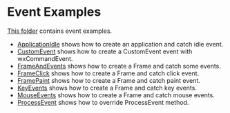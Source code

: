 # Event Examples

[This folder](.) contains event examples.

* [ApplicationIdle](ApplicationIdle/README.md) shows how to create an application and catch idle event.
* [CustomEvent](CustomEvent/README.md) shows how to create a CustomEvent event with wxCommandEvent.
* [FrameAndEvents](FrameAndREADME.md) shows how to create a Frame and catch some events.
* [FrameClick](FrameClick/README.md) shows how to create a Frame and catch click event.
* [FramePaint](FramePaint/README.md) shows how to create a Frame and catch paint event.
* [KeyEvents](KeyREADME.md) shows how to create a Frame and catch key events.
* [MouseEvents](MouseREADME.md) shows how to create a Frame and catch mouse events.
* [ProcessEvent](ProcessEvent/README.md) shows how to override ProcessEvent method.
